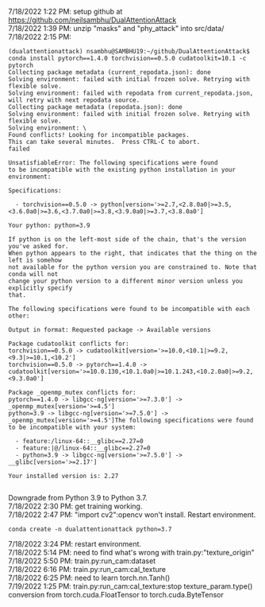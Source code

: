 7/18/2022 1:22 PM: setup github at https://github.com/neilsambhu/DualAttentionAttack  
7/18/2022 1:39 PM: unzip "masks" and "phy_attack" into src/data/  
7/18/2022 2:15 PM: 
```
(dualattentionattack) nsambhu@SAMBHU19:~/github/DualAttentionAttack$ conda install pytorch==1.4.0 torchvision==0.5.0 cudatoolkit=10.1 -c pytorch
Collecting package metadata (current_repodata.json): done
Solving environment: failed with initial frozen solve. Retrying with flexible solve.
Solving environment: failed with repodata from current_repodata.json, will retry with next repodata source.
Collecting package metadata (repodata.json): done
Solving environment: failed with initial frozen solve. Retrying with flexible solve.
Solving environment: \ 
Found conflicts! Looking for incompatible packages.
This can take several minutes.  Press CTRL-C to abort.
failed                                                                          

UnsatisfiableError: The following specifications were found
to be incompatible with the existing python installation in your environment:

Specifications:

  - torchvision==0.5.0 -> python[version='>=2.7,<2.8.0a0|>=3.5,<3.6.0a0|>=3.6,<3.7.0a0|>=3.8,<3.9.0a0|>=3.7,<3.8.0a0']

Your python: python=3.9

If python is on the left-most side of the chain, that's the version you've asked for.
When python appears to the right, that indicates that the thing on the left is somehow
not available for the python version you are constrained to. Note that conda will not
change your python version to a different minor version unless you explicitly specify
that.

The following specifications were found to be incompatible with each other:

Output in format: Requested package -> Available versions

Package cudatoolkit conflicts for:
torchvision==0.5.0 -> cudatoolkit[version='>=10.0,<10.1|>=9.2,<9.3|>=10.1,<10.2']
torchvision==0.5.0 -> pytorch==1.4.0 -> cudatoolkit[version='>=10.0.130,<10.1.0a0|>=10.1.243,<10.2.0a0|>=9.2,<9.3.0a0']

Package _openmp_mutex conflicts for:
pytorch==1.4.0 -> libgcc-ng[version='>=7.3.0'] -> _openmp_mutex[version='>=4.5']
python=3.9 -> libgcc-ng[version='>=7.5.0'] -> _openmp_mutex[version='>=4.5']The following specifications were found to be incompatible with your system:

  - feature:/linux-64::__glibc==2.27=0
  - feature:|@/linux-64::__glibc==2.27=0
  - python=3.9 -> libgcc-ng[version='>=7.5.0'] -> __glibc[version='>=2.17']

Your installed version is: 2.27


```
Downgrade from Python 3.9 to Python 3.7.  
7/18/2022 2:30 PM: get training working.  
7/18/2022 2:47 PM: "import cv2":opencv won't install. Restart environment.
```
conda create -n dualattentionattack python=3.7
```
7/18/2022 3:24 PM: restart environment.  
7/18/2022 5:14 PM: need to find what's wrong with train.py:"texture_origin"  
7/18/2022 5:50 PM: train.py:run_cam:dataset  
7/18/2022 6:16 PM: train.py:run_cam:cal_texture  
7/18/2022 6:25 PM: need to learn torch.nn.Tanh()  
7/19/2022 1:25 PM: train.py:run_cam:cal_texture:stop texture_param.type() conversion 
from torch.cuda.FloatTensor to torch.cuda.ByteTensor  

